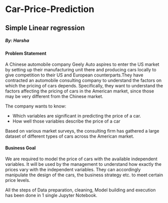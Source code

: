 # Car-Price-Prediction

## Simple Linear regression


##### By: Harsha

#### Problem Statement
A Chinese automobile company Geely Auto aspires to enter the US market by setting up their manufacturing unit there and producing cars locally to give competition to their US and European counterparts.They have contracted an automobile consulting company to understand the factors on which the pricing of cars depends. Specifically, they want to understand the factors affecting the pricing of cars in the American market, since those may be very different from the Chinese market. 

The company wants to know:
* Which variables are significant in predicting the price of a car.
* How well those variables describe the price of a car 

Based on various market surveys, the consulting firm has gathered a large dataset of different types of cars across the American market. 

#### Business Goal
We are required to model the price of cars with the available independent variables. It will be used by the management to understand how exactly the prices vary with the independent variables. They can accordingly manipulate the design of the cars, the business strategy etc. to meet certain price levels.

All the steps of Data preparation, cleaning, Model building and execution has been done in 1 single Jupyter Notebook.
